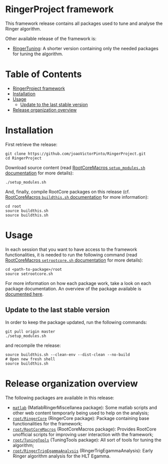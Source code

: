 
# RingerProject framework

This framework release contains all packages used to tune and analyse the Ringer algorithm.

Other available release of the framework is:

- [RingerTuning](https://github.com/wsfreund/RingerTuning): A shorter version containing only the needed packages for tuning the algorithm.

Table of Contents
=================

  * [RingerProject framework](#ringerproject-framework)
  * [Installation](#installation)
  * [Usage](#usage)
    * [Update to the last stable version](#update-to-the-last-stable-version)
  * [Release organization overview](#release-organization-overview)

# Installation

First retrieve the release:

```
git clone https://github.com/joaoVictorPinto/RingerProject.git
cd RingerProject
```

Download source content (read [RootCoreMacros `setup_modules.sh` documentation](https://github.com/wsfreund/RootCoreMacros#setup_modulessh) for more details):

```
./setup_modules.sh
```

And, finally, compile RootCore packages on this release (cf. [RootCoreMacros `buildthis.sh` documentation](https://github.com/wsfreund/RootCoreMacros#buildthissh) for more information):

```
cd root
source buildthis.sh
source buildthis.sh
```

# Usage

In each session that you want to have access to the framework functionalities, it is needed to run the following command (read [RootCoreMacros `setrootcore.sh` documentation](https://github.com/wsfreund/RootCoreMacros#setrootcoresh) for more details):  

```
cd <path-to-package>/root
source setrootcore.sh
```

For more information on how each package work, take a look on each package documentation. An overview of the package available is [documented here](Release-organization-overview).


## Update to the last stable version

In order to keep the package updated, run the following commands:

```
git pull origin master
./setup_modules.sh
```

and recompile the release:

```
source buildthis.sh --clean-env --dist-clean --no-build
# Open new fresh shell
source buildthis.sh
```


# Release organization overview

The following packages are available in this release:

- [`matlab`](https://github.com/joaoVictorPinto/MatlabRingerMiscellanea) (MatlabRingerMiscellanea package): Some matlab scripts and other web content temporarly being used to help on the analysis;
- [`root/RingerCore`](https://github.com/wsfreund/RingerCore) (RingerCore package): Package containing base functionalities for the framework;
- [`root/RootCoreMacros`](https://github.com/wsfreund/RootCoreMacros) (RootCoreMacros package): Provides RootCore unofficial scripts for improving user interaction with the framework;
- [`root/TuningTools`](https://github.com/wsfreund/TuningTools) (TuningTools package): All sort of tools for tuning the algorithm;
- [`root/RingerTrigEgammaAnalysis`](https://github.com/joaoVictorPinto/RingerTrigEgammaAnalysis) (RingerTrigEgammaAnalysis): Early Ringer algorithm analysis for the HLT Egamma.


